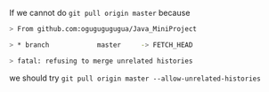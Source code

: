 If we cannot do `git pull origin master` because
```bash
> From github.com:ogugugugugua/Java_MiniProject

> * branch            master     -> FETCH_HEAD

> fatal: refusing to merge unrelated histories
```
we should try `git pull origin master --allow-unrelated-histories`
